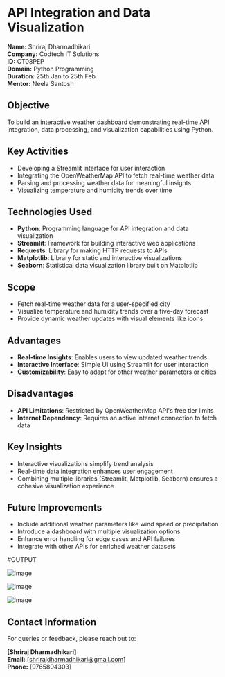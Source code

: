 # API Integration and Data Visualization

**Name:** Shriraj Dharmadhikari  
**Company:** Codtech IT Solutions  
**ID:** CT08PEP  
**Domain:** Python Programming  
**Duration:** 25th Jan to 25th Feb  
**Mentor:** Neela Santosh  

## **Objective**  
To build an interactive weather dashboard demonstrating real-time API integration, data processing, and visualization capabilities using Python.  

## **Key Activities**  
- Developing a Streamlit interface for user interaction  
- Integrating the OpenWeatherMap API to fetch real-time weather data  
- Parsing and processing weather data for meaningful insights  
- Visualizing temperature and humidity trends over time  

## **Technologies Used**  
- **Python**: Programming language for API integration and data visualization  
- **Streamlit**: Framework for building interactive web applications  
- **Requests**: Library for making HTTP requests to APIs  
- **Matplotlib**: Library for static and interactive visualizations  
- **Seaborn**: Statistical data visualization library built on Matplotlib  

## **Scope**  
- Fetch real-time weather data for a user-specified city  
- Visualize temperature and humidity trends over a five-day forecast  
- Provide dynamic weather updates with visual elements like icons  

## **Advantages**  
- **Real-time Insights**: Enables users to view updated weather trends  
- **Interactive Interface**: Simple UI using Streamlit for user interaction  
- **Customizability**: Easy to adapt for other weather parameters or cities  

## **Disadvantages**  
- **API Limitations**: Restricted by OpenWeatherMap API's free tier limits  
- **Internet Dependency**: Requires an active internet connection to fetch data  

## **Key Insights**  
- Interactive visualizations simplify trend analysis  
- Real-time data integration enhances user engagement  
- Combining multiple libraries (Streamlit, Matplotlib, Seaborn) ensures a cohesive visualization experience  

## **Future Improvements**  
- Include additional weather parameters like wind speed or precipitation  
- Introduce a dashboard with multiple visualization options  
- Enhance error handling for edge cases and API failures  
- Integrate with other APIs for enriched weather datasets

#OUTPUT

![Image](https://github.com/user-attachments/assets/9c6c9387-0f7f-4968-b323-7b91b0be9c0e)

![Image](https://github.com/user-attachments/assets/e1490f7d-1677-4a5f-8374-4b2eb5368aad)

![Image](https://github.com/user-attachments/assets/cdf0f8bc-0d05-4321-8c25-cbbaffda767c)


## **Contact Information**  
For queries or feedback, please reach out to:  

**[Shriraj Dharmadhikari]**  
**Email:** [shrirajdharmadhikari@gmail.com]  
**Phone:** [9765804303]  
